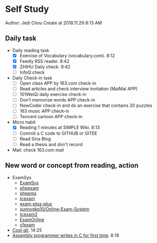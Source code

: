 # Self Study

Author: Jedi Chou
Create at 2018.11.29 8:13 AM

## Daily task

* Daily reading task
  -[x] Exercise of Vocabulary (vocabulary.com). 8:12
  -[x] Feedly RSS reader. 8:42
  -[x] ZHIHU Daily check. 9:42
  -[ ] InfoQ check

* Daily Check-in task
  -[ ] Open class APP by 163.com check-in
  -[ ] Read articles and check interview invitation (MaiMai APP)
  -[ ] 101WeiQi daily exercise check-in
  -[ ] Don't memorize words APP check-in
  -[ ] NowCoder check-in and do an exercise that contains 20 puzzles
  -[ ] 163 music APP check-in
  -[ ] Tencent cartoon APP check-in

* Micro habit
  -[x] Reading 1 minutes at SIMPLE Wiki. 8:13
  -[ ] Commit a C code to GITHUB or GITEE
  -[ ] Read Sina Blog
  -[ ] Read a thesis and don't record

* Mail: check 163.com mail

## New word or concept from reading, action

* ExamSys
  * [ExamSys](https://github.com/lrx0014/ExamSys)
  * [phpexam](https://sourceforge.net/projects/phpexam/)
  * [phpems](https://github.com/phpems/phpems)
  * [tcexam](https://www.oschina.net/p/tcexam/)
  * [exam-plus-plus](https://www.oschina.net/p/exam-plus-plus)
  * [sunnygkp10/Online-Exam-System](https://github.com/sunnygkp10/Online-Exam-System-)
  * [tcexam2](https://tcexam.org/)
  * [ExamOnline](https://github.com/wepeng/ExamOnline)
  * [cfexam](https://github.com/cforth/cfexam)
* [Cool git](https://learngitbranching.js.org/?demo). 14:25
* [Assembly programmer writes in C for first time](https://gist.github.com/seisvelas/a09fb1650a6bffbd7dc8393edf9462f5). 8:18
